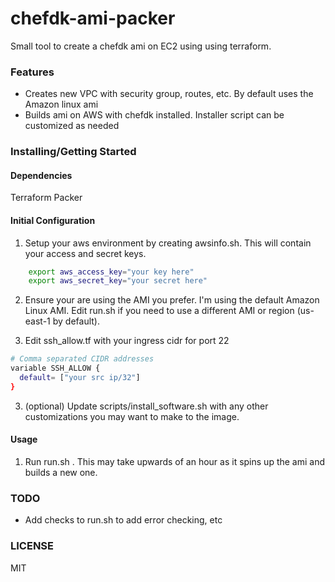 # chefdk-ami-packer
Small tool to create a chefdk ami on EC2 using using terraform.

### Features

- Creates new VPC with security group, routes, etc. By default uses the Amazon linux ami
- Builds ami on AWS with chefdk installed. Installer script can be customized as needed

### Installing/Getting Started

#### Dependencies
Terraform
Packer

#### Initial Configuration
1. Setup your aws environment by creating awsinfo.sh. This will contain your access and secret keys.
```bash
    export aws_access_key="your key here"
    export aws_secret_key="your secret here"
```
2. Ensure your are using the AMI you prefer. I'm using the default Amazon Linux AMI. Edit run.sh if you need to use a different AMI or region (us-east-1 by default).

3. Edit ssh_allow.tf with your ingress cidr for port 22

```bash
# Comma separated CIDR addresses
variable SSH_ALLOW {
  default= ["your src ip/32"]
}
```

3. (optional) Update scripts/install_software.sh with any other customizations you may want to make to the image.

#### Usage
1. Run run.sh . This may take upwards of an hour as it spins up the ami and builds a new one.

### TODO
- Add checks to run.sh to add error checking, etc

### LICENSE
MIT

